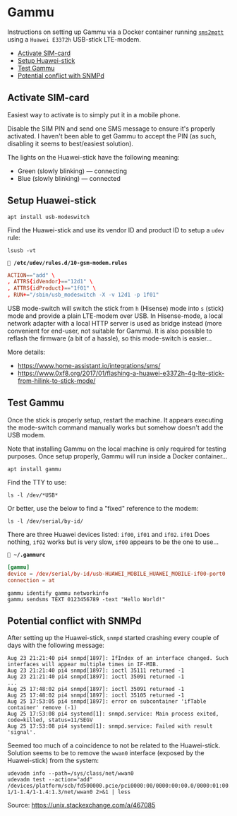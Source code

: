 # Gammu

Instructions on setting up Gammu via a Docker container running
[`sms2mqtt`](https://hub.docker.com/r/domochip/sms2mqtt) using a `Huawei E3372h`
USB-stick LTE-modem.

- [Activate SIM-card](#activate-sim-card)
- [Setup Huawei-stick](#setup-huawei-stick)
- [Test Gammu](#test-gammu)
- [Potential conflict with SNMPd](#potential-conflict-with-snmpd)

## Activate SIM-card

Easiest way to activate is to simply put it in a mobile phone.

Disable the SIM PIN and send one SMS message to ensure it's properly activated.
I haven't been able to get Gammu to accept the PIN (as such, disabling it seems
to best/easiest solution).

The lights on the Huawei-stick have the following meaning:

- Green (slowly blinking) — connecting
- Blue (slowly blinking) — connected

## Setup Huawei-stick

```shell
apt install usb-modeswitch
```

Find the Huawei-stick and use its vendor ID and product ID to setup a `udev`
rule:

```shell
lsusb -vt
```

**`📄 /etc/udev/rules.d/10-gsm-modem.rules`**

```conf
ACTION=="add" \
, ATTRS{idVendor}=="12d1" \
, ATTRS{idProduct}=="1f01" \
, RUN+="/sbin/usb_modeswitch -X -v 12d1 -p 1f01"
```

USB mode-switch will switch the stick from `h` (Hisense) mode into `s` (stick)
mode and provide a plain LTE-modem over USB. In Hisense-mode, a local network
adapter with a local HTTP server is used as bridge instead (more convenient for
end-user, not suitable for Gammu). It is also possible to reflash the firmware
(a bit of a hassle), so this mode-switch is easier...

More details:

- <https://www.home-assistant.io/integrations/sms/>
- <https://www.0xf8.org/2017/01/flashing-a-huawei-e3372h-4g-lte-stick-from-hilink-to-stick-mode/>

## Test Gammu

Once the stick is properly setup, restart the machine. It appears executing the
mode-switch command manually works but somehow doesn't add the USB modem.

Note that installing Gammu on the local machine is only required for testing
purposes. Once setup properly, Gammu will run inside a Docker container...

```shell
apt install gammu
```

Find the TTY to use:

```shell
ls -l /dev/*USB*
```

Or better, use the below to find a "fixed" reference to the modem:

```shell
ls -l /dev/serial/by-id/
```

There are three Huawei devices listed: `if00`, `if01` and `if02`. `if01` Does
nothing, `if02` works but is very slow, `if00` appears to be the one to use...

**`📄 ~/.gammurc`**

```conf
[gammu]
device = /dev/serial/by-id/usb-HUAWEI_MOBILE_HUAWEI_MOBILE-if00-port0
connection = at
```

```shell
gammu identify gammu networkinfo
gammu sendsms TEXT 0123456789 -text "Hello World!"
```

## Potential conflict with SNMPd

After setting up the Huawei-stick, `snmpd` started crashing every couple of days
with the following message:

```log
Aug 23 21:21:40 pi4 snmpd[1897]: IfIndex of an interface changed. Such interfaces will appear multiple times in IF-MIB.
Aug 23 21:21:40 pi4 snmpd[1897]: ioctl 35111 returned -1
Aug 23 21:21:40 pi4 snmpd[1897]: ioctl 35091 returned -1
...
Aug 25 17:48:02 pi4 snmpd[1897]: ioctl 35091 returned -1
Aug 25 17:48:02 pi4 snmpd[1897]: ioctl 35105 returned -1
Aug 25 17:53:05 pi4 snmpd[1897]: error on subcontainer 'ifTable container' remove (-1)
Aug 25 17:53:08 pi4 systemd[1]: snmpd.service: Main process exited, code=killed, status=11/SEGV
Aug 25 17:53:08 pi4 systemd[1]: snmpd.service: Failed with result 'signal'.
```

Seemed too much of a coincidence to not be related to the Huawei-stick. Solution
seems to be to remove the `wwan0` interface (exposed by the Huawei-stick) from
the system:

```shell
udevadm info --path=/sys/class/net/wwan0
udevadm test --action="add" /devices/platform/scb/fd500000.pcie/pci0000:00/0000:00:00.0/0000:01:00.0/usb1/1-1/1-1.4/1-1.4:1.3/net/wwan0 2>&1 | less
```

Source: <https://unix.stackexchange.com/a/467085>
